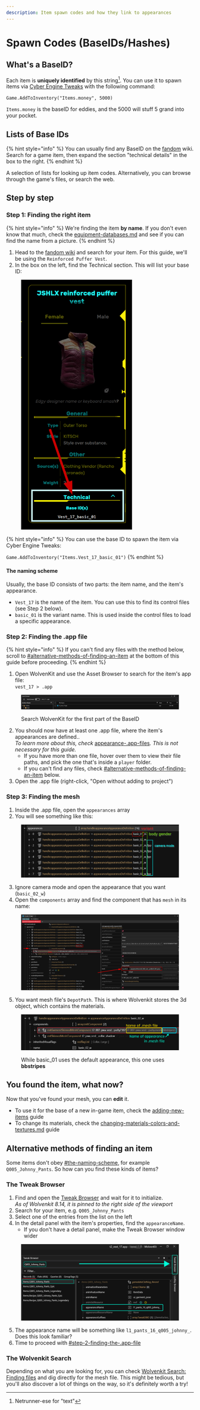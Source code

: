 ```yaml
---
description: Item spawn codes and how they link to appearances
---
```


# Spawn Codes (BaseIDs/Hashes)

## What's a BaseID?

Each item is **uniquely identified** by this string[^1]. You can use it to spawn items via [Cyber Engine Tweaks](https://app.gitbook.com/s/-MP5jWcLZLbbbzO-\_ua1-887967055/console/console#console-ui) with the following command:&#x20;

```
Game.AddToInventory("Items.money", 5000)
```

`Items.money` is the baseID for eddies, and the 5000 will stuff 5 grand into your pocket.

## Lists of Base IDs

{% hint style="info" %}
You can usually find any BaseID on the [fandom](https://cyberpunk.fandom.com/wiki/Cyberpunk\_2077\_Clothing) wiki. Search for a game item, then expand the section "technical details" in the box to the right.
{% endhint %}

A selection of lists for looking up item codes. Alternatively, you can browse through the game's files, or search the web.

## Step by step

### Step 1: Finding the right item

{% hint style="info" %}
We're finding the item **by name**. If you don't even know that much, check the [equipment-databases.md](equipment-databases.md "mention") and see if you can find the name from a picture.
{% endhint %}

1. Head to the [fandom wiki](https://cyberpunk.fandom.com/wiki) and search for your item. For this guide, we'll be using the `Reinforced Puffer Vest`.
2. In the box on the left, find the Technical section. This will list your base ID:

<figure><img src="../../../.gitbook/assets/spawn_codes_fandom_wiki_technical.png" alt="" width="298"><figcaption></figcaption></figure>

{% hint style="info" %}
You can use the base ID to spawn the item via Cyber Engine Tweaks:

`Game.AddToInventory("Items.Vest_17_basic_01")`
{% endhint %}

#### The naming scheme

Usually, the base ID consists of two parts: the item name, and the item's appearance.

* `Vest_17` is the name of the item. You can use this to find its control files (see Step 2 below).
* `basic_01` is the variant name. This is used inside the control files to load a specific appearance.

### Step 2: Finding the .app file

{% hint style="info" %}
If you can't find any files with the method below, scroll to [#alternative-methods-of-finding-an-item](spawn-codes-baseids-hashes.md#alternative-methods-of-finding-an-item "mention") at the bottom of this guide before proceeding.
{% endhint %}

1. Open WolvenKit and use the Asset Browser to search for the item's app file:\
   `vest_17 > .app`

<figure><img src="../../../.gitbook/assets/spawn_codes_finding_app.png" alt=""><figcaption><p>Search WolvenKit for the first part of the BaseID</p></figcaption></figure>

2. You should now have at least one .app file, where the item's appearances are defined..\
   _To learn more about this, check_ [appearance-.app-files](../../files-and-what-they-do/appearance-.app-files/ "mention")_. This is not necessary for this guide._
   * If you have more than one file, hover over them to view their file paths, and pick the one that's inside a `player` folder.&#x20;
   * If you can't find any files, check [#alternative-methods-of-finding-an-item](spawn-codes-baseids-hashes.md#alternative-methods-of-finding-an-item "mention") below.
3. Open the .app file (right-click, "Open without adding to project")

### Step 3: Finding the mesh

1. Inside the .app file, open the `appearances` array
2. You will see something like this:

<figure><img src="../../../.gitbook/assets/image (24) (1) (1).png" alt=""><figcaption></figcaption></figure>

3. Ignore camera mode and open the appearance that you want (`basic_02_w`)
4. Open the `components` array and find the component that has `mesh` in its name:

<figure><img src="../../../.gitbook/assets/finding_items_mesh_file.png" alt=""><figcaption></figcaption></figure>

5. You want mesh file's `DepotPath`. This is where Wolvenkit stores the 3d object, which contains the materials.

<figure><img src="../../../.gitbook/assets/finding_items_mesh_appearance.png" alt=""><figcaption><p>While basic_01 uses the default appearance, this one uses <strong>bbstripes</strong></p></figcaption></figure>

## You found the item, what now?

Now that you've found your mesh, you can **edit** it.&#x20;

* To use it for the base of a new in-game item, check the [adding-new-items](../../../modding-guides/items-equipment/adding-new-items/ "mention") guide
* To change its materials, check the [changing-materials-colors-and-textures.md](../../../for-mod-creators/modding-guides/items-equipment/editing-existing-items/changing-materials-colors-and-textures.md "mention") guide

## Alternative methods of finding an item

Some items don't obey [#the-naming-scheme](spawn-codes-baseids-hashes.md#the-naming-scheme "mention"), for example `Q005_Johnny_Pants`. So how can you find these kinds of items?

### The Tweak Browser

1. Find and open the [Tweak Browser](https://app.gitbook.com/s/-MP\_ozZVx2gRZUPXkd4r/wolvenkit-app/editor/tweak-browser) and wait for it to initialize. \
   _As of Wolvenkit 8.14, it is pinned to the right side of the viewport_
2. Search for your item, e.g. `Q005_Johnny_Pants`
3. Select one of the entries from the list on the left
4. In the detail panel with the item's properties, find the `appearanceName`.
   * If you don't have a detail panel, make the Tweak Browser window wider

<figure><img src="../../../.gitbook/assets/tweakbrowser_find_item.png" alt=""><figcaption></figcaption></figure>

5. The appearance name will be something like `l1_pants_16_q005_johnny_`. Does this look familiar?
6. Time to proceed with [#step-2-finding-the-.app-file](spawn-codes-baseids-hashes.md#step-2-finding-the-.app-file "mention")

### The Wolvenkit Search

Depending on what you are looking for, you can check [Wolvenkit Search: Finding files](https://app.gitbook.com/s/-MP\_ozZVx2gRZUPXkd4r/wolvenkit-app/usage/wolvenkit-search-finding-files "mention") and dig directly for the mesh file. This might be tedious, but you'll also discover a lot of things on the way, so it's definitely worth a try!



[^1]: Netrunner-ese for "text"

